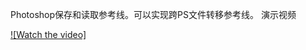 Photoshop保存和读取参考线。可以实现跨PS文件转移参考线。
演示视频

[![Watch the video]](https://github.com/aipman/PS-open-saveGuides/blob/master/%E4%BF%9D%E5%AD%98%E8%AF%BB%E5%8F%96%E5%8F%82%E8%80%83%E7%BA%BF.mp4)
